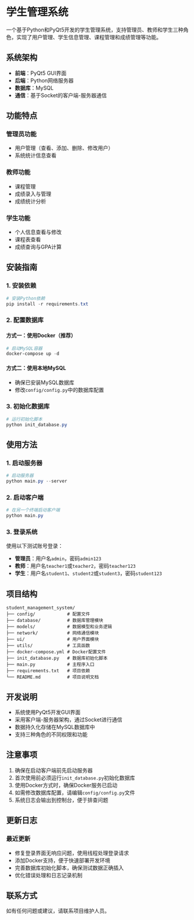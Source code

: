 # 学生管理系统

一个基于Python和PyQt5开发的学生管理系统，支持管理员、教师和学生三种角色，实现了用户管理、学生信息管理、课程管理和成绩管理等功能。

## 系统架构

- **前端**：PyQt5 GUI界面
- **后端**：Python网络服务器
- **数据库**：MySQL
- **通信**：基于Socket的客户端-服务器通信

## 功能特点

### 管理员功能
- 用户管理（查看、添加、删除、修改用户）
- 系统统计信息查看

### 教师功能
- 课程管理
- 成绩录入与管理
- 成绩统计分析

### 学生功能
- 个人信息查看与修改
- 课程表查看
- 成绩查询与GPA计算

## 安装指南

### 1. 安装依赖

```powershell
# 安装Python依赖
pip install -r requirements.txt
```

### 2. 配置数据库

#### 方式一：使用Docker（推荐）

```powershell
# 启动MySQL容器
docker-compose up -d
```

#### 方式二：使用本地MySQL

- 确保已安装MySQL数据库
- 修改`config/config.py`中的数据库配置

### 3. 初始化数据库

```powershell
# 运行初始化脚本
python init_database.py
```

## 使用方法

### 1. 启动服务器

```powershell
# 启动服务器
python main.py --server
```

### 2. 启动客户端

```powershell
# 在另一个终端启动客户端
python main.py
```

### 3. 登录系统

使用以下测试账号登录：
- **管理员**：用户名`admin`，密码`admin123`
- **教师**：用户名`teacher1`或`teacher2`，密码`teacher123`
- **学生**：用户名`student1`、`student2`或`student3`，密码`student123`

## 项目结构

```
student_management_system/
├── config/            # 配置文件
├── database/          # 数据库管理模块
├── models/            # 数据模型和业务逻辑
├── network/           # 网络通信模块
├── ui/                # 用户界面模块
├── utils/             # 工具函数
├── docker-compose.yml # Docker配置文件
├── init_database.py   # 数据库初始化脚本
├── main.py            # 主程序入口
├── requirements.txt   # 项目依赖
└── README.md          # 项目说明文档
```

## 开发说明

- 系统使用PyQt5开发GUI界面
- 采用客户端-服务器架构，通过Socket进行通信
- 数据持久化存储在MySQL数据库中
- 支持三种角色的不同权限和功能

## 注意事项

1. 确保在启动客户端前先启动服务器
2. 首次使用前必须运行`init_database.py`初始化数据库
3. 使用Docker方式时，确保Docker服务已启动
4. 如需修改数据库配置，请编辑`config/config.py`文件
5. 系统日志会输出到控制台，便于排查问题

## 更新日志

### 最近更新
- 修复登录界面无响应问题，使用线程处理登录请求
- 添加Docker支持，便于快速部署开发环境
- 完善数据库初始化脚本，确保测试数据正确插入
- 优化错误处理和日志记录机制

## 联系方式

如有任何问题或建议，请联系项目维护人员。